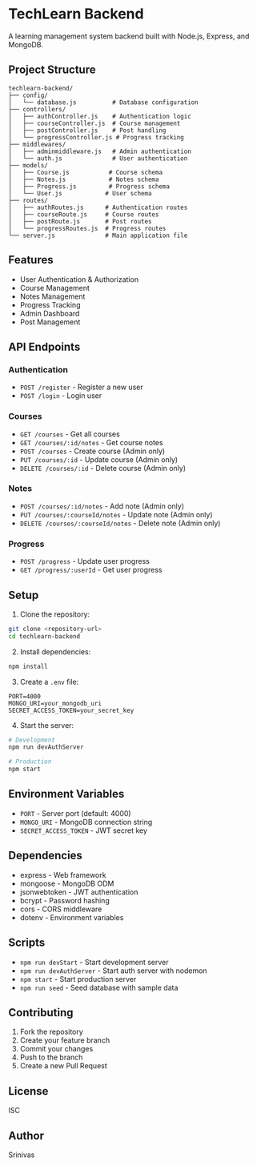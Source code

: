 # TechLearn Backend

A learning management system backend built with Node.js, Express, and MongoDB.

## Project Structure

```
techlearn-backend/
├── config/
│   └── database.js          # Database configuration
├── controllers/
│   ├── authController.js    # Authentication logic
│   ├── courseController.js  # Course management
│   ├── postController.js    # Post handling
│   └── progressController.js # Progress tracking
├── middlewares/
│   ├── adminmiddleware.js   # Admin authentication
│   └── auth.js              # User authentication
├── models/
│   ├── Course.js           # Course schema
│   ├── Notes.js            # Notes schema
│   ├── Progress.js         # Progress schema
│   └── User.js            # User schema
├── routes/
│   ├── authRoutes.js      # Authentication routes
│   ├── courseRoute.js     # Course routes
│   ├── postRoute.js       # Post routes
│   └── progressRoutes.js  # Progress routes
└── server.js              # Main application file
```

## Features

- User Authentication & Authorization
- Course Management
- Notes Management
- Progress Tracking
- Admin Dashboard
- Post Management

## API Endpoints

### Authentication
- `POST /register` - Register a new user
- `POST /login` - Login user

### Courses
- `GET /courses` - Get all courses
- `GET /courses/:id/notes` - Get course notes
- `POST /courses` - Create course (Admin only)
- `PUT /courses/:id` - Update course (Admin only)
- `DELETE /courses/:id` - Delete course (Admin only)

### Notes
- `POST /courses/:id/notes` - Add note (Admin only)
- `PUT /courses/:courseId/notes` - Update note (Admin only)
- `DELETE /courses/:courseId/notes` - Delete note (Admin only)

### Progress
- `POST /progress` - Update user progress
- `GET /progress/:userId` - Get user progress

## Setup

1. Clone the repository:
```bash
git clone <repository-url>
cd techlearn-backend
```

2. Install dependencies:
```bash
npm install
```

3. Create a `.env` file:
```env
PORT=4000
MONGO_URI=your_mongodb_uri
SECRET_ACCESS_TOKEN=your_secret_key
```

4. Start the server:
```bash
# Development
npm run devAuthServer

# Production
npm start
```

## Environment Variables

- `PORT` - Server port (default: 4000)
- `MONGO_URI` - MongoDB connection string
- `SECRET_ACCESS_TOKEN` - JWT secret key

## Dependencies

- express - Web framework
- mongoose - MongoDB ODM
- jsonwebtoken - JWT authentication
- bcrypt - Password hashing
- cors - CORS middleware
- dotenv - Environment variables

## Scripts

- `npm run devStart` - Start development server
- `npm run devAuthServer` - Start auth server with nodemon
- `npm start` - Start production server
- `npm run seed` - Seed database with sample data

## Contributing

1. Fork the repository
2. Create your feature branch
3. Commit your changes
4. Push to the branch
5. Create a new Pull Request

## License

ISC

## Author

Srinivas